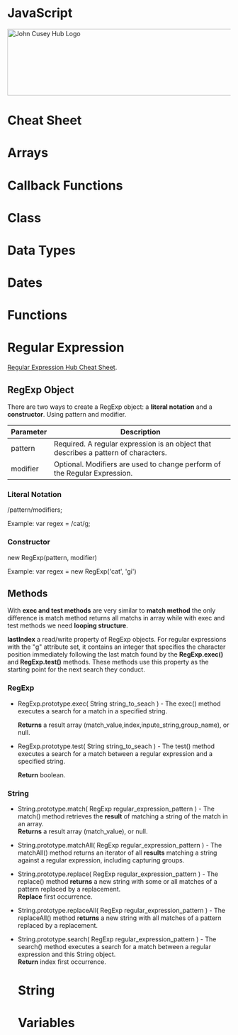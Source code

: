 # JavaScript

<img src="https://github.com/johncuseyhub/GettingStarted/blob/main/HubBanner.png" alt="John Cusey Hub Logo" height="150" width="1000">


# Cheat Sheet

# Arrays
# Callback Functions
# Class
# Data Types
# Dates
# Functions

# Regular Expression     

[Regular Expression Hub Cheat Sheet](https://github.com/johncuseyhub/RegularExpressionHub).   

## RegExp Object
There are two ways to create a RegExp object: a **literal notation** and a **constructor**. Using pattern and modifier.

| Parameter     | Description |
| ----------- | ----------- |
|pattern   | Required. A regular expression is an object that describes a pattern of characters.     |
|modifier   | Optional. Modifiers are used to change perform of the Regular Expression. |

### Literal Notation
/pattern/modifiers;     

Example: var regex = /cat/g;


### Constructor      
new RegExp(pattern, modifier)

Example: var regex = new RegExp('cat', 'gi')

## Methods
With **exec and test methods** are very similar to **match method** the only difference is match method returns all matchs in array while with exec and test methods we need **looping structure**.         
 
 
**lastIndex** a read/write property of RegExp objects. For regular expressions with the "g" attribute set, it contains an integer that specifies the character position immediately following the last match found by the **RegExp.exec()** and **RegExp.test()** methods. These methods use this property as the starting point for the next search they conduct.      

### RegExp
* RegExp.prototype.exec( String string_to_seach ) - The exec() method executes a search for a match in a specified string.  
       
  **Returns** a result array (match_value,index,inpute_string,group_name), or null.           
* RegExp.prototype.test( String string_to_seach ) - The test() method executes a search for a match between a regular expression and a specified string. 
         
  **Return** boolean.    

### String
* String.prototype.match( RegExp regular_expression_pattern ) - The match() method retrieves the **result**  of matching a string of the match in an array.          
  **Returns** a result array (match_value), or null.
  
* String.prototype.matchAll( RegExp regular_expression_pattern ) - The matchAll() method returns an iterator of all **results** matching a string against a regular expression, including capturing groups.  
    
* String.prototype.replace( RegExp regular_expression_pattern ) - The replace() method **returns** a new string with some or all matches of a pattern replaced by a replacement.        
**Replace** first occurrence.   
* String.prototype.replaceAll( RegExp regular_expression_pattern ) - The replaceAll() method r**eturns** a new string with all matches of a pattern replaced by a replacement.      
* String.prototype.search( RegExp regular_expression_pattern ) - The search() method executes a search for a match between a regular expression and this String object.       
  **Return** index first occurrence. 
  
  # String
  # Variables
  
